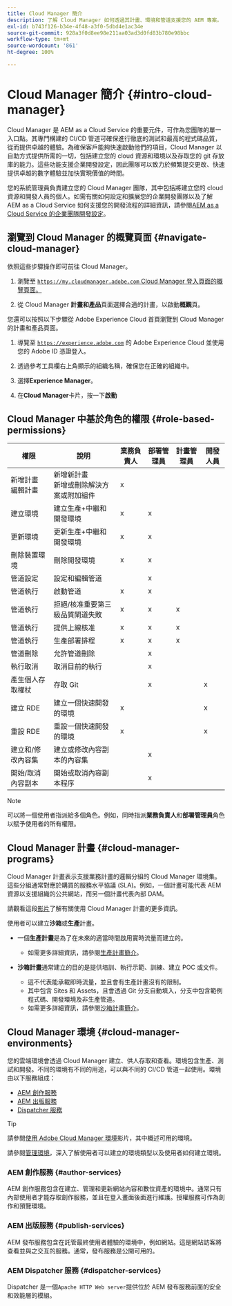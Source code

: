 ```yaml
---
title: Cloud Manager 簡介
description: 了解 Cloud Manager 如何透過其計畫、環境和管道支援您的 AEM 專案。
exl-id: b743f126-b34e-4f48-a3f0-5dbd4e1ac34e
source-git-commit: 928a3f0d8ee98e211aa03ad3d0fd83b780e98bbc
workflow-type: tm+mt
source-wordcount: '861'
ht-degree: 100%

---
```



# Cloud Manager 簡介 {#intro-cloud-manager}

Cloud Manager 是 AEM as a Cloud Service 的重要元件，可作為您團隊的單一入口點。其專門構建的 CI/CD 管道可確保進行徹底的測試和最高的程式碼品質，從而提供卓越的體驗。為確保客戶能夠快速啟動他們的項目，Cloud Manager 以自助方式提供所需的一切，包括建立您的 cloud 資源和環境以及存取您的 git 存放庫的能力。這些功能支援企業開發設定，因此團隊可以致力於頻繁提交更改、快速提供卓越的數字體驗並加快實現價值的時間。

您的系統管理員負責建立您的 Cloud Manager 團隊，其中包括將建立您的 cloud 資源和開發人員的個人。如需有關如何設定和擴展您的企業開發團隊以及了解 AEM as a Cloud Service 如何支援您的開發流程的詳細資訊，請參閱[AEM as a Cloud Service 的企業團隊開發設定](/help/implementing/cloud-manager/managing-code/enterprise-team-dev-setup.md)。

## 瀏覽到 Cloud Manager 的概覽頁面 {#navigate-cloud-manager}

依照這些步驟操作即可前往 Cloud Manager。

1. 瀏覽至 [`https://my.cloudmanager.adobe.com` Cloud Manager 登入頁面的概覽頁面。](https://my.cloudmanager.adobe.com/)

1. 從 Cloud Manager **計畫和產品**&#x200B;頁面選擇合適的計畫，以啟動&#x200B;**概觀**&#x200B;頁。

您還可以按照以下步驟從 Adobe Experience Cloud 首頁瀏覽到 Cloud Manager 的計畫和產品頁面。

1. 導覽至 [`https://experience.adobe.com`](https://experience.adobe.com) 的 Adobe Experience Cloud 並使用您的 Adobe ID 憑證登入。

1. 透過參考工具欄右上角顯示的組織名稱，確保您在正確的組織中。

1. 選擇&#x200B;**Experience Manager**。

1. 在&#x200B;**Cloud Manager**&#x200B;卡片，按一下&#x200B;**啟動**

## Cloud Manager 中基於角色的權限 {#role-based-permissions}

| 權限 | 說明 | 業務負責人 | 部署管理員 | 計畫管理員 | 開發人員 |
|--- |--- |--- |--- |--- |--- |
| 新增計畫<br>編輯計畫 | 新增新計畫<br>新增或刪除解決方案或附加組件 | x |  |  |  |
| 建立環境 | 建立生產+中繼和開發環境 | x | x |  |  |
| 更新環境 | 更新生產+中繼和開發環境 | x | x |  |  |
| 刪除裝置環境 | 刪除開發環境 | x | x |  |  |
| 管道設定 | 設定和編輯管道 |  | x |  |  |
| 管道執行 | 啟動管道 | x | x |  |  |
| 管道執行 | 拒絕/核准重要第三級品質閘道失敗 | x | x | x |  |
| 管道執行 | 提供上線核准 | x | x | x |  |
| 管道執行 | 生產部署排程 | x | x | x |  |
| 管道刪除 | 允許管道刪除 |  | x |  |  |
| 執行取消 | 取消目前的執行 |  | x |  |  |
| 產生個人存取權杖 | 存取 Git |  | x |  | x |
| 建立 RDE | 建立一個快速開發的環境 | x |  |  | x |
| 重設 RDE | 重設一個快速開發的環境 | x |  |  | x |
| 建立和/修改內容集 | 建立或修改內容副本的內容集 |  | x |  |  |
| 開始/取消內容副本 | 開始或取消內容副本程序 |  | x |  |  |

>[!NOTE]
>
>可以將一個使用者指派給多個角色。例如，同時指派&#x200B;**業務負責人**&#x200B;和&#x200B;**部署管理員**&#x200B;角色以賦予使用者的所有權限。

## Cloud Manager 計畫 {#cloud-manager-programs}

Cloud Manager 計畫表示支援業務計畫的邏輯分組的 Cloud Manager 環境集。這些分組通常對應於購買的服務水平協議 (SLA)。例如，一個計畫可能代表 AEM 資源以支援組織的公共網站，而另一個計畫代表內部 DAM。


請觀看這段[影片](https://experienceleague.adobe.com/docs/experience-manager-learn/cloud-service/cloud-manager/programs.html?lang=zh-Hant)了解有關使用 Cloud Manager 計畫的更多資訊。

使用者可以建立&#x200B;**沙箱**&#x200B;或&#x200B;**生產**&#x200B;計畫。

* 一個&#x200B;**生產計畫**&#x200B;是為了在未來的適當時間啟用實時流量而建立的。
   * 如需更多詳細資訊，請參閱[生產計畫簡介](/help/implementing/cloud-manager/getting-access-to-aem-in-cloud/introduction-production-programs.md)。

* **沙箱計畫**&#x200B;通常建立的目的是提供培訓、執行示範、訓練、建立 POC 或文件。
   * 這不代表能承載即時流量，並且會有生產計畫沒有的限制。
   * 其中包含 Sites 和 Assets，且會透過 Git 分支自動填入，分支中包含範例程式碼、開發環境及非生產管道。
   * 如需更多詳細資訊，請參閱[沙箱計畫簡介](/help/implementing/cloud-manager/getting-access-to-aem-in-cloud/introduction-sandbox-programs.md)。

## Cloud Manager 環境 {#cloud-manager-environments}

您的雲端環境會透過 Cloud Manager 建立、供人存取和查看。環境包含生產、測試和開發。不同的環境有不同的用途，可以與不同的 CI/CD 管道一起使用。環境由以下服務組成：

* [AEM 創作服務](#author-services)
* [AEM 出版服務](#publish-services)
* [Dispatcher 服務](#dispatcher-services)

>[!TIP]
>
> 請參閱[使用 Adobe Cloud Manager 環境](https://experienceleague.adobe.com/docs/experience-manager-learn/cloud-service/cloud-manager/environments.html?lang=zh-Hant)影片，其中概述可用的環境。
>
>請參閱[管理環境](/help/implementing/cloud-manager/manage-environments.md)，深入了解使用者可以建立的環境類型以及使用者如何建立環境。

### AEM 創作服務 {#author-services}

AEM 創作服務包含在建立、管理和更新網站內容和數位資產的環境中。通常只有內部使用者才能存取創作服務，並且在登入畫面後面進行維護。授權服務可作為創作和預覽環境。

### AEM 出版服務 {#publish-services}

AEM 發布服務包含在託管最終使用者體驗的環境中，例如網站。這是網站訪客將查看並與之交互的服務。通常，發布服務是公開可用的。

### AEM Dispatcher 服務 {#dispatcher-services}

Dispatcher 是一個`Apache HTTP Web server`提供位於 AEM 發布服務前面的安全和效能層的模組。
